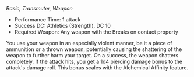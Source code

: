 _Basic, Transmuter, Weapon_
 
- Performance Time: 1 attack
- Success DC: Athletics (Strength), DC 10
- Required Weapon: Any weapon with the Breaks on contact property
 
You use your weapon in an especially violent manner, be it a piece of ammunition or a thrown weapon, potentially causing the shattering of the weapon to further harm your target. On a success, the weapon shatters completely. If the attack hits, you get a 1d4 piercing damage bonus to the attack's damage roll. This bonus scales with the Alchemical Affinity feature.